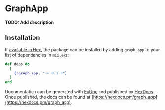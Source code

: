 # GraphApp

**TODO: Add description**

## Installation

If [available in Hex](https://hex.pm/docs/publish), the package can be installed
by adding `graph_app` to your list of dependencies in `mix.exs`:

```elixir
def deps do
  [
    {:graph_app, "~> 0.1.0"}
  ]
end
```

Documentation can be generated with [ExDoc](https://github.com/elixir-lang/ex_doc)
and published on [HexDocs](https://hexdocs.pm). Once published, the docs can
be found at [https://hexdocs.pm/graph_app](https://hexdocs.pm/graph_app).

